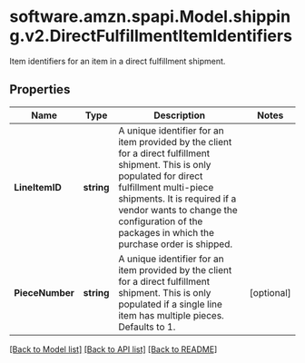 # software.amzn.spapi.Model.shipping.v2.DirectFulfillmentItemIdentifiers
Item identifiers for an item in a direct fulfillment shipment.

## Properties

Name | Type | Description | Notes
------------ | ------------- | ------------- | -------------
**LineItemID** | **string** | A unique identifier for an item provided by the client for a direct fulfillment shipment. This is only populated for direct fulfillment multi-piece shipments. It is required if a vendor wants to change the configuration of the packages in which the purchase order is shipped. | 
**PieceNumber** | **string** | A unique identifier for an item provided by the client for a direct fulfillment shipment. This is only populated if a single line item has multiple pieces. Defaults to 1. | [optional] 

[[Back to Model list]](../README.md#documentation-for-models) [[Back to API list]](../README.md#documentation-for-api-endpoints) [[Back to README]](../README.md)

